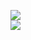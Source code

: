 [![](https://img.shields.io/badge/Made%20With-Github%20Spray-lightgrey.svg?style=for-the-badge&logo=github)](https://github.com/Annihil/github-spray#28423)  
[![](https://i.imgur.com/2DrTn0Z.gif)](https://github.com/Annihil/github-spray)